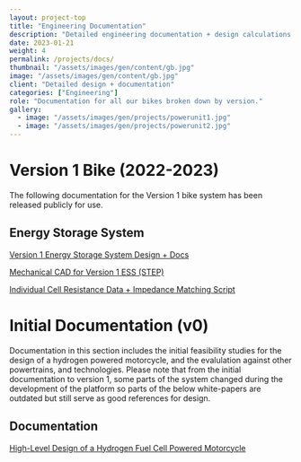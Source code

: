 ```yaml
---
layout: project-top
title: "Engineering Documentation"
description: "Detailed engineering documentation + design calculations for all our bikes."
date: 2023-01-21
weight: 4
permalink: /projects/docs/
thumbnail: "/assets/images/gen/content/gb.jpg"
image: "/assets/images/gen/content/gb.jpg"
client: "Detailed design + documentation"
categories: ["Engineering"]
role: "Documentation for all our bikes broken down by version."
gallery:
  - image: "/assets/images/gen/projects/powerunit1.jpg"
  - image: "/assets/images/gen/projects/powerunit2.jpg"
---
```


# Version 1 Bike (2022-2023)

The following documentation for the Version 1 bike system has been released publicly for use. 

## Energy Storage System

[Version 1 Energy Storage System Design + Docs](https://github.com/Licence-to-Fab/battery-design/blob/main/Documentation/Version%201%20ESS%20Docs.pdf)<i class="fa-brands fa-creative-commons"></i>

[Mechanical CAD for Version 1 ESS (STEP)](https://github.com/Licence-to-Fab/battery-design/tree/main/Mechanical-CAD/V1)<i class="fa-brands fa-creative-commons"></i>

[Individual Cell Resistance Data + Impedance Matching Script](https://github.com/Licence-to-Fab/battery-design/tree/main/Tools)<i class="fa-brands fa-creative-commons"></i>

# Initial Documentation (v0) 

Documentation in this section includes the initial feasibility studies for the design of a hydrogen powered motorcycle, and the evalulation against other powertrains, and technologies. Please note that from the initial documentation to version 1, some parts of the system changed during the development of the platform so parts of the below white-papers are outdated but still serve as good references for design.

## Documentation

[High-Level Design of a Hydrogen Fuel Cell Powered Motorcycle](https://pcb.mit.edu/lectures/lecture_01/FINAL%20PAPER%20PDF.pdf)